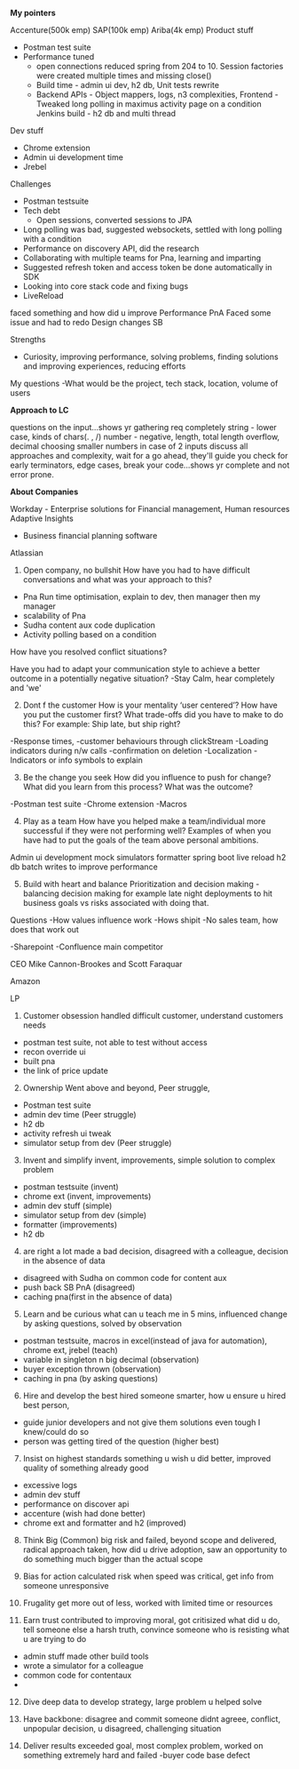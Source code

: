 **My pointers**

Accenture(500k emp)
SAP(100k emp)
Ariba(4k emp)
Product stuff

- Postman test suite
- Performance tuned
    - open connections reduced spring from 204 to 10. Session factories were created multiple times and missing close()
    - Build time - admin ui dev, h2 db, Unit tests rewrite 
    - Backend APIs - Object mappers, logs, n3 complexities, 
    Frontend - Tweaked long polling in maximus activity page on a condition
    Jenkins build - h2 db and multi thread
    
    

Dev stuff
- Chrome extension
- Admin ui development time
- Jrebel

Challenges
- Postman testsuite
- Tech debt
    - Open sessions, converted sessions to JPA
- Long polling was bad, suggested websockets, settled with long polling with a condition
- Performance on discovery API, did the research
- Collaborating with multiple teams for Pna, learning and imparting
- Suggested refresh token and access token be done automatically in SDK
- Looking into core stack code and fixing bugs
- LiveReload

    
faced something and how did u improve
    Performance PnA
Faced some issue and had to redo
    Design changes SB

Strengths
- Curiosity, improving performance, solving problems, finding solutions and improving experiences, reducing efforts

My questions
-What would be the project, tech stack, location, volume of users
 


**Approach to LC**

questions on the input…shows yr gathering req completely
    string - lower case, kinds of chars(. , /)
    number - negative, length, total length overflow, decimal
            choosing smaller numbers in case of 2 inputs
discuss all approaches and complexity, wait for a go ahead, they'll guide you
check for early terminators, edge cases, break your code…shows yr complete and not error prone.
    

**About Companies**

Workday - Enterprise solutions for Financial management, Human resources
Adaptive Insights
- Business financial planning software


Atlassian

1. Open company, no bullshit
How have you had to have difficult conversations and what was your approach to this?
- Pna Run time optimisation, explain to dev, then manager then my manager
- scalability of Pna
- Sudha content aux code duplication
- Activity polling based on a condition


How have you resolved conflict situations?

Have you had to adapt your communication style to achieve a better outcome in a potentially negative situation?
-Stay Calm, hear completely and 'we'


2. Dont f the customer
How is your mentality ‘user centered’?
How have you put the customer first? What trade-offs did you have to make to do this? For example: Ship late, but ship right?

-Response times, 
-customer behaviours through clickStream
-Loading indicators during n/w calls
-confirmation on deletion
-Localization
-Indicators or info symbols to explain


3. Be the change you seek
How did you influence to push for change? What did you learn from this process? What was the outcome?

-Postman test suite
-Chrome extension
-Macros

4. Play as a team
How have you helped make a team/individual more successful if they were not performing well? Examples of when you have had to put the goals of the team above personal ambitions.

Admin ui development
mock simulators
formatter
spring boot live reload
h2 db
batch writes to improve performance



5. Build with heart and balance
Prioritization and decision making - balancing decision making for example late night deployments to hit business goals vs risks associated with doing that.


Questions
-How values influence work
-Hows shipit
-No sales team, how does that work out

-Sharepoint -Confluence main competitor

CEO
Mike Cannon-Brookes and Scott Faraquar


Amazon

LP
1. Customer obsession
handled difficult customer, understand customers needs
- postman test suite, not able to test without access
- recon override ui
- built pna
- the link of price update

2. Ownership
Went above and beyond, Peer struggle, 
- Postman test suite
- admin dev time (Peer struggle)
- h2 db
- activity refresh ui tweak 
- simulator setup from dev (Peer struggle)

3. Invent and simplify
invent, improvements, simple solution to complex problem
- postman testsuite (invent)
- chrome ext (invent, improvements)
- admin dev stuff (simple)
- simulator setup from dev (simple)
- formatter (improvements)
- h2 db 

4. are right a lot
made a bad decision, disagreed with a colleague, decision in the absence of data
- disagreed with Sudha on common code for content aux
- push back SB PnA (disagreed)
- caching pna(first in the absence of data)

5. Learn and be curious
what can u teach me in 5 mins, influenced change by asking questions, solved by observation
- postman testsuite, macros in excel(instead of java for automation), chrome ext, jrebel (teach)
- variable in singleton n big decimal (observation)
- buyer exception thrown (observation)
- caching in pna (by asking questions)

6. Hire and develop the best
hired someone smarter, how u ensure u hired best person, 
- guide junior developers and not give them solutions even tough I knew/could do so 
- person was getting tired of the question (higher best)


7. Insist on highest standards
something u wish u did better, improved quality of something already good
- excessive logs
- admin dev stuff
- performance on discover api
- accenture (wish had done better)
- chrome ext and formatter and h2 (improved) 


8. Think Big (Common)
big risk and failed, beyond scope and delivered, radical approach taken, how did u drive adoption, 
    saw an opportunity to do something much bigger than the actual scope 



9. Bias for action
calculated risk when speed was critical, get info from someone unresponsive

10. Frugality
get more out of less, worked with limited time or resources


11. Earn trust
contributed to improving moral, got critisized what did u do, tell someone else a harsh truth, convince someone who is resisting what u are trying to do
- admin stuff made other build tools
- wrote a simulator for a colleague
- common code for contentaux
- 

12. Dive deep
data to develop strategy, large problem u helped solve 

13. Have backbone: disagree and commit
someone didnt agreee, conflict, unpopular decision, u disagreed, challenging situation

14. Deliver results
exceeded goal, most complex problem, worked on something extremely hard and failed
-buyer code base defect





